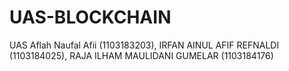 # UAS-BLOCKCHAIN
UAS
Aflah Naufal Afii (1103183203),
IRFAN AINUL AFIF REFNALDI (1103184025),
RAJA ILHAM MAULIDANI GUMELAR (1103184176)
